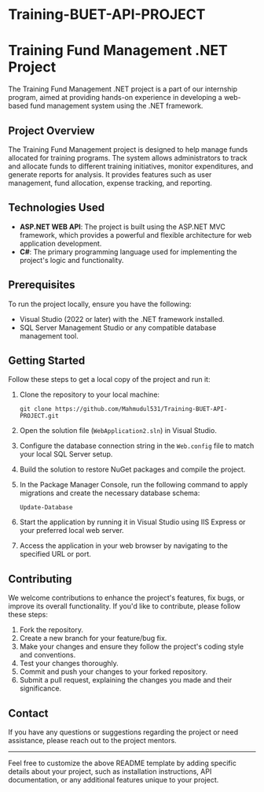 # Training-BUET-API-PROJECT



# Training Fund Management .NET Project

The Training Fund Management .NET project is a part of our internship program, aimed at providing hands-on experience in developing a web-based fund management system using the .NET framework.

## Project Overview

The Training Fund Management project is designed to help manage funds allocated for training programs. The system allows administrators to track and allocate funds to different training initiatives, monitor expenditures, and generate reports for analysis. It provides features such as user management, fund allocation, expense tracking, and reporting.

## Technologies Used

- **ASP.NET WEB API**: The project is built using the ASP.NET MVC framework, which provides a powerful and flexible architecture for web application development.
- **C#**: The primary programming language used for implementing the project's logic and functionality.


## Prerequisites

To run the project locally, ensure you have the following:

- Visual Studio (2022 or later) with the .NET framework installed.
- SQL Server Management Studio or any compatible database management tool.

## Getting Started

Follow these steps to get a local copy of the project and run it:

1. Clone the repository to your local machine:

   ```
   git clone https://github.com/Mahmudul531/Training-BUET-API-PROJECT.git
   ```

2. Open the solution file (`WebApplication2.sln`) in Visual Studio.
3. Configure the database connection string in the `Web.config` file to match your local SQL Server setup.
4. Build the solution to restore NuGet packages and compile the project.
5. In the Package Manager Console, run the following command to apply migrations and create the necessary database schema:

   ```
   Update-Database
   ```

6. Start the application by running it in Visual Studio using IIS Express or your preferred local web server.
7. Access the application in your web browser by navigating to the specified URL or port.

## Contributing

We welcome contributions to enhance the project's features, fix bugs, or improve its overall functionality. If you'd like to contribute, please follow these steps:

1. Fork the repository.
2. Create a new branch for your feature/bug fix.
3. Make your changes and ensure they follow the project's coding style and conventions.
4. Test your changes thoroughly.
5. Commit and push your changes to your forked repository.
6. Submit a pull request, explaining the changes you made and their significance.


## Contact

If you have any questions or suggestions regarding the project or need assistance, please reach out to the project mentors.

---

Feel free to customize the above README template by adding specific details about your project, such as installation instructions, API documentation, or any additional features unique to your project.
